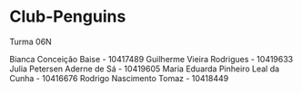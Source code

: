 # Club-Penguins
Turma 06N

Bianca Conceição Baise - 10417489
Guilherme Vieira Rodrigues - 10419633
Julia Petersen Aderne de Sá - 10419605
Maria Eduarda Pinheiro Leal da Cunha - 10416676
Rodrigo Nascimento Tomaz - 10418449

